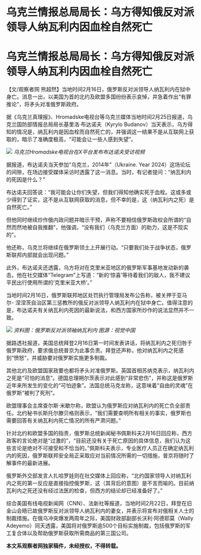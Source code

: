 # 乌克兰情报总局局长：乌方得知俄反对派领导人纳瓦利内因血栓自然死亡

# 乌克兰情报总局局长：乌方得知俄反对派领导人纳瓦利内因血栓自然死亡

【文/观察者网
熊超然】当地时间2月16日，俄罗斯反对派领导人纳瓦利内在狱中身亡。消息一出，以美国为首的北约及欧盟多国纷纷表示哀悼，并急着作出“有罪推论”，将矛头对准俄罗斯政府。

据《乌克兰真理报》、Hromadske电视台等乌克兰媒体当地时间2月25日报道，乌克兰国防部情报总局局长基里洛·布达诺夫（Kyrylo
Budanov）当天表示，乌方得知的情况是，纳瓦利内是因血栓而自然死亡的，并强调这一结果不是从互联网上获取的，暗示了准确度极高，“可能会让一些人感到失望”。

![](https://inews.gtimg.com/om_bt/O7xwvu4u7Mhs4gRFOTfUEss_SHPIssWZ0beBg6quKU3HcAA/1000)
_乌克兰Hromadske电视台在X平台发布布达诺夫受访视频_

据报道，布达诺夫当天参加“乌克兰，2014年”（Ukraine. Year
2024）这场论坛的间隙，在场边接受媒体采访时透露了这一消息。当时，有记者提问：“纳瓦利内的死因是什么？”

布达诺夫回答说：“我可能会让你们失望，但我们得知他确实死于血栓。这或多或少得到了证实，这不是从互联网获取的消息，但不幸的是，这（纳瓦利内之死）是自然死亡。”

但他同时继续炒作俄内政问题并暗示干预，声称不要相信俄罗斯政权会所谓的“自然而然地被自我推翻”，他强调，“没有我们（乌克兰方面）的助力，这是不现实的”。

他还称，乌克兰将继续在俄罗斯领土上开展行动。“只要我们处于战争状态，俄罗斯联邦内部就会出现问题。”

此外，布达诺夫还透露，乌方将对在克里米亚地区的俄罗斯军事基地发动新的袭击。他在社交媒体“Telegram”上写道：“新的‘惊喜’等待着我们的敌人，我不建议平民出行使用所谓的‘克里米亚大桥’。”

当地时间2月16日，俄罗斯联邦地区处罚执行管理局发布公告称，被关押于亚马尔-
涅涅茨自治区第三惩教所的俄反对派领导人纳瓦利内在狱中身亡。值得注意的是，布达诺夫有关纳瓦利内死因的最新说法，和西方国家所炒作的说法显然并不一致。

![](https://inews.gtimg.com/om_bt/OecYg6KW_Czbp9GGzdeDBMOb4G2BAVP6N2q-45OCSQbOgAA/1000)
_资料图：俄罗斯反对派领袖纳瓦利内 图源：视觉中国_

据路透社报道，美国总统拜登2月16日第一时间发表讲话，将纳瓦利内之死归咎于俄罗斯政府，要求俄总统普京为此事负责。拜登还声称，他对纳瓦利内之死感到“愤怒”，并威胁要对俄罗斯实施更多制裁。

其他北约及欧盟国家政要也都将矛头对准俄罗斯。英国首相苏纳克表示，纳瓦利内之死是“可怕的消息”。德国总理朔尔茨表示对此感到“非常悲伤”，并称这是俄罗斯近年来所发生的变化的“可怕迹象”。法国总统马克龙称，这意味着“自由的灵魂”在俄罗斯“被判了死刑”。

欧盟理事会主席查尔斯·米歇尔称，欧盟认为俄罗斯应对纳瓦利内的死亡负全部责任。北约秘书长斯托尔滕贝格则表示，“我们需要查明所有相关的事实，俄罗斯也需要回答有关纳瓦利内死亡情况的所有严肃问题。”

针对北约和欧盟多国的指责，俄罗斯总统新闻秘书佩斯科夫2月16日回应称，西方政客的言论绝对是“过激的”，“目前还没有关于死亡原因的具体信息，我们认为这些言论是绝对不可接受和不恰当的。”佩斯科夫表示，专业医疗人员正在确定纳瓦利内的死因，俄罗斯联邦安全局正采取应对当前情况所需的一切措施，普京将随时了解事件的最新进展。

俄罗斯外交部发言人扎哈罗娃则在社交媒体上回应称，“北约国家领导人对纳瓦利内之死的第一反应是直接指控俄罗斯，这（其背后的意图）是不言而喻的。目前纳瓦利内之死还没有经过法医的检查，但西方的结论却已经准备好了。”

综合美国有线电视新闻网（CNN）、法新社等报道，当地时间2月22日，拜登在旧金山会晤已故俄罗斯反对派领导人纳瓦利内的妻女，并表示将宣布对俄相关人士的制裁措施。在俄乌冲突爆发两周年之际，美国财政部副部长沃利·阿德耶莫（Wally
Adeyemo）同天透露，美国将对俄罗斯逾500个目标实施制裁，包括俄罗斯的军工复合体以及帮助俄罗斯获取所需商品的第三国公司。

**本文系观察者网独家稿件，未经授权，不得转载。**

